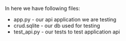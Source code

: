 In here we have following files:
- app.py - our api application we are testing
- crud.sqlite - our db used for testing
- test_api.py - our tests to test application api
